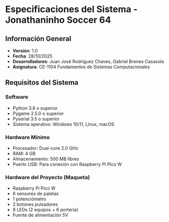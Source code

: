 # Especificaciones del Sistema - Jonathaninho Soccer 64

## Información General
- **Versión**: 1.0
- **Fecha**: 28/10/2025
- **Desarrolladores**: Juan José Rodríguez Chaves, Gabriel Brenes Casasola
- **Asignatura**: CE-1104 Fundamentos de Sistemas Computacionales

## Requisitos del Sistema

### Software
- Python 3.8 o superior
- Pygame 2.5.0 o superior
- Pyserial 3.5 o superior
- Sistema operativo: Windows 10/11, Linux, macOS

### Hardware Mínimo
- Procesador: Dual-core 2.0 GHz
- RAM: 4 GB
- Almacenamiento: 500 MB libres
- Puerto USB: Para conexión con Raspberry Pi Pico W

### Hardware del Proyecto (Maqueta)
- Raspberry Pi Pico W
- 6 sensores de paletas
- 1 potenciómetro
- 2 botones pulsadores
- 8 LEDs (2 equipos + 6 portería)
- Fuente de alimentación 5V